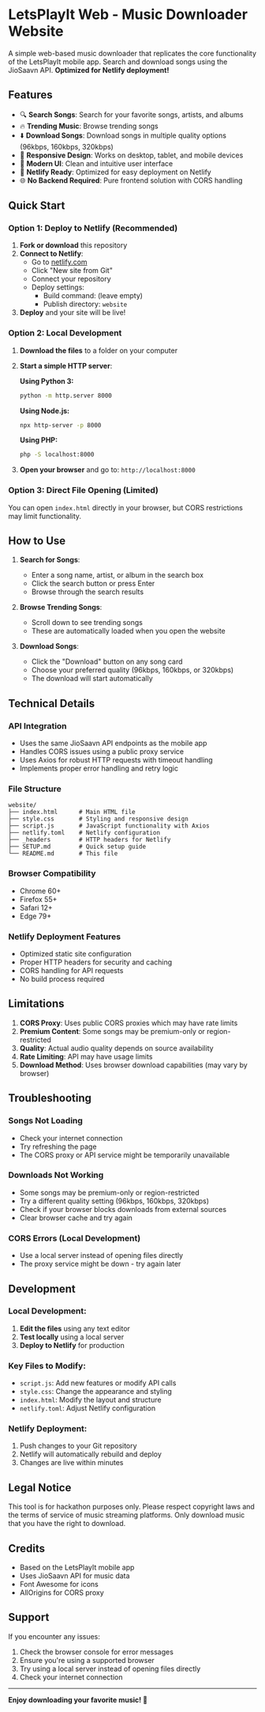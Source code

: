 # LetsPlayIt Web - Music Downloader Website

A simple web-based music downloader that replicates the core functionality of the LetsPlayIt mobile app. Search and download songs using the JioSaavn API. **Optimized for Netlify deployment!**

## Features

- 🔍 **Search Songs**: Search for your favorite songs, artists, and albums
- 🔥 **Trending Music**: Browse trending songs
- ⬇️ **Download Songs**: Download songs in multiple quality options (96kbps, 160kbps, 320kbps)
- 📱 **Responsive Design**: Works on desktop, tablet, and mobile devices
- 🎨 **Modern UI**: Clean and intuitive user interface
- 🚀 **Netlify Ready**: Optimized for easy deployment on Netlify
- 🌐 **No Backend Required**: Pure frontend solution with CORS handling

## Quick Start

### Option 1: Deploy to Netlify (Recommended)

1. **Fork or download** this repository
2. **Connect to Netlify**:
   - Go to [netlify.com](https://netlify.com)
   - Click "New site from Git"
   - Connect your repository
   - Deploy settings:
     - Build command: (leave empty)
     - Publish directory: `website`
3. **Deploy** and your site will be live!

### Option 2: Local Development

1. **Download the files** to a folder on your computer
2. **Start a simple HTTP server**:

   **Using Python 3:**
   ```bash
   python -m http.server 8000
   ```

   **Using Node.js:**
   ```bash
   npx http-server -p 8000
   ```

   **Using PHP:**
   ```bash
   php -S localhost:8000
   ```

3. **Open your browser** and go to: `http://localhost:8000`

### Option 3: Direct File Opening (Limited)

You can open `index.html` directly in your browser, but CORS restrictions may limit functionality.

## How to Use

1. **Search for Songs**:
   - Enter a song name, artist, or album in the search box
   - Click the search button or press Enter
   - Browse through the search results

2. **Browse Trending Songs**:
   - Scroll down to see trending songs
   - These are automatically loaded when you open the website

3. **Download Songs**:
   - Click the "Download" button on any song card
   - Choose your preferred quality (96kbps, 160kbps, or 320kbps)
   - The download will start automatically

## Technical Details

### API Integration
- Uses the same JioSaavn API endpoints as the mobile app
- Handles CORS issues using a public proxy service
- Uses Axios for robust HTTP requests with timeout handling
- Implements proper error handling and retry logic

### File Structure
```
website/
├── index.html      # Main HTML file
├── style.css       # Styling and responsive design
├── script.js       # JavaScript functionality with Axios
├── netlify.toml    # Netlify configuration
├── _headers        # HTTP headers for Netlify
├── SETUP.md        # Quick setup guide
└── README.md       # This file
```

### Browser Compatibility
- Chrome 60+
- Firefox 55+
- Safari 12+
- Edge 79+

### Netlify Deployment Features
- Optimized static site configuration
- Proper HTTP headers for security and caching
- CORS handling for API requests
- No build process required

## Limitations

1. **CORS Proxy**: Uses public CORS proxies which may have rate limits
2. **Premium Content**: Some songs may be premium-only or region-restricted
3. **Quality**: Actual audio quality depends on source availability
4. **Rate Limiting**: API may have usage limits
5. **Download Method**: Uses browser download capabilities (may vary by browser)

## Troubleshooting

### Songs Not Loading
- Check your internet connection
- Try refreshing the page
- The CORS proxy or API service might be temporarily unavailable

### Downloads Not Working
- Some songs may be premium-only or region-restricted
- Try a different quality setting (96kbps, 160kbps, 320kbps)
- Check if your browser blocks downloads from external sources
- Clear browser cache and try again

### CORS Errors (Local Development)
- Use a local server instead of opening files directly
- The proxy service might be down - try again later

## Development

### Local Development:
1. **Edit the files** using any text editor
2. **Test locally** using a local server
3. **Deploy to Netlify** for production

### Key Files to Modify:
- `script.js`: Add new features or modify API calls
- `style.css`: Change the appearance and styling
- `index.html`: Modify the layout and structure
- `netlify.toml`: Adjust Netlify configuration

### Netlify Deployment:
1. Push changes to your Git repository
2. Netlify will automatically rebuild and deploy
3. Changes are live within minutes

## Legal Notice

This tool is for hackathon purposes only. Please respect copyright laws and the terms of service of music streaming platforms. Only download music that you have the right to download.

## Credits

- Based on the LetsPlayIt mobile app
- Uses JioSaavn API for music data
- Font Awesome for icons
- AllOrigins for CORS proxy

## Support

If you encounter any issues:
1. Check the browser console for error messages
2. Ensure you're using a supported browser
3. Try using a local server instead of opening files directly
4. Check your internet connection

---

**Enjoy downloading your favorite music! 🎵**
